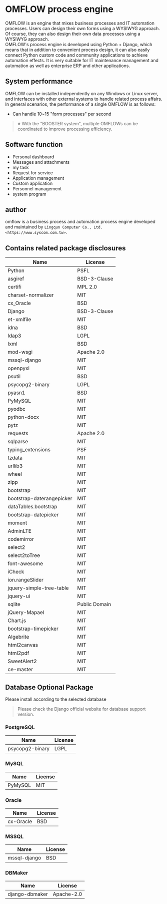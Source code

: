 
# OMFLOW process engine

OMFLOW is an engine that mixes business processes and IT automation processes. Users can design their own forms using a WYSIWYG approach. Of course, they can also design their own data processes using a WYSIWYG approach. \
OMFLOW's process engine is developed using Python + Django, which means that in addition to convenient process design, it can also easily connect Python custom code and community applications to achieve automation effects. It is very suitable for IT maintenance management and automation as well as enterprise ERP and other applications.

## System performance

OMFLOW can be installed independently on any Windows or Linux server, and interfaces with other external systems to handle related process affairs. In general scenarios, the performance of a single OMFLOW is as follows:

* Can handle 10\~15 "form processes" per second

> ※ With the "BOOSTER system", multiple OMFLOWs can be coordinated to improve processing efficiency.

## Software function

* Personal dashboard
* Messages and attachments
* my task
* Request for service
* Application management
* Custom application
* Personnel management
* system program

## author

omflow is a business process and automation process engine developed and maintained by `Lingqun Computer Co., Ltd. <https://www.syscom.com.tw>`.

## Contains related package disclosures

| Name                      | License        |
| ------------------------- | -------------- |
| Python                    | PSFL           |
| asgiref                   | BSD-3-Clause   |
| certifi                   | MPL 2.0        |
| charset-normalizer        | MIT            |
| cx_Oracle                 | BSD            |
| Django                    | BSD-3-Clause   |
| et-xmlfile                | MIT            |
| idna                      | BSD            |
| ldap3                     | LGPL           |
| lxml                      | BSD            |
| mod-wsgi                  | Apache 2.0     |
| mssql-django              | MIT            |
| openpyxl                  | MIT            |
| psutil                    | BSD            |
| psycopg2-binary           | LGPL           |
| pyasn1                    | BSD            |
| PyMySQL                   | MIT            |
| pyodbc                    | MIT            |
| python-docx               | MIT            |
| pytz                      | MIT            |
| requests                  | Apache 2.0     |
| sqlparse                  | MIT            |
| typing_extensions         | PSF            |
| tzdata                    | MIT            |
| urllib3                   | MIT            |
| wheel                     | MIT            |
| zipp                      | MIT            |
| bootstrap                 | MIT            |
| bootstrap-daterangepicker | MIT            |
| dataTables.bootstrap      | MIT            |
| bootstrap-datepicker      | MIT            |
| moment                    | MIT            |
| AdminLTE                  | MIT            |
| codemirror                | MIT            |
| select2                   | MIT            |
| select2toTree             | MIT            |
| font-awesome              | MIT            |
| iCheck                    | MIT            |
| ion.rangeSlider           | MIT            |
| jquery-simple-tree-table  | MIT            |
| jquery-ui                 | MIT            |
| sqlite                    | Public Domain  |
| jQuery-Mapael             | MIT            |
| Chart.js                  | MIT            |
| bootstrap-timepicker      | MIT            |
| Algebrite                 | MIT            |
| html2canvas               | MIT            |
| html2pdf                  | MIT            |
| SweetAlert2               | MIT            |
| ce-master                 | MIT            |

## Database Optional Package

Please install according to the selected database

>Please check the Django official website for database support version.

### PostgreSQL

| Name                   | License |
| ---------------------- | ------- |
| psycopg2-binary        | LGPL    |

### MySQL

| Name                   | License |
| ---------------------- | ------- |
| PyMySQL                | MIT     |

### Oracle

| Name      | License |
| --------- | ------- |
| cx-Oracle | BSD     |

### MSSQL

| Name                 | License |
| -------------------- | ------- |
| mssql-django         | BSD     |

### DBMaker

| Name           | License    |
| -------------- | ---------- |
| django-dbmaker | Apache-2.0 |
